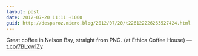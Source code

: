 ```yaml
---
layout: post
date: 2012-07-20 11:11 +1000
guid: http://desparoz.micro.blog/2012/07/20/t226122226263527424.html
---
```

Great coffee in Nelson Bsy, straight from PNG. (at Ethica Coffee House) — [t.co/7BLxw1Zy](http://t.co/7BLxw1Zy)
